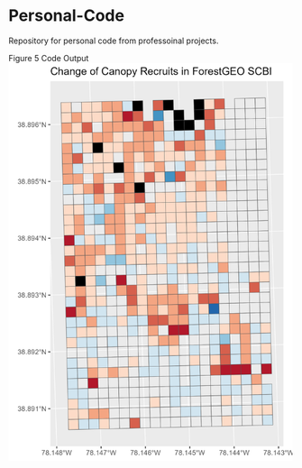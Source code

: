 # Personal-Code
Repository for personal code from professoinal projects. 

Figure 5 Code Output
![Figure 5 - Regeneration Debt](https://github.com/emacmonigle/Personal-Code/blob/main/15yrschange.png)

